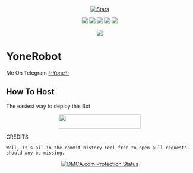 <p align="center">
    <a href="https://github.com/Dushsmanxroni/YoneRobot/stargazers"><img src="https://img.shields.io/github/stars/Dushsmanxroni/YoneRobot?label=Stars&style=flat-square&logo=github&color=F10070" alt="Stars" /></a>
</p>
<p align="center">
    <a href="https://github.com/Dushsmanxroni/YoneRobot"> <img src="https://img.shields.io/github/repo-size/Dushsmanxroni/YoneRobot?color=orange&logo=github&logoColor=green&style=for-the-badge" /></a>
    <a href="https://github.com/Dushsmanxroni/YoneRobot/commits/prince"> <img src="https://img.shields.io/github/last-commit/Dushsmanxroni/YoneRobot?color=blue&logo=github&logoColor=green&style=for-the-badge" /></a>
    <a href="https://github.com/Dushsmanxroni/YoneRobot/issues"> <img src="https://img.shields.io/github/issues/Dushsmanxroni/YoneRobot?color=blueviolet&logo=github&logoColor=green&style=for-the-badge" /></a>
    <a href="https://github.com/Dushsmanxroni/YoneRobot/network/members"> <img src="https://img.shields.io/github/forks/Dushsmanxroni/YoneRobot?color=red&logo=github&logoColor=green&style=for-the-badge" /></a>  
    <a href="https://pypi.org/project/Telethon/"> <img src="https://img.shields.io/pypi/v/telethon?color=yellow&label=telethon&logo=python&logoColor=green&style=for-the-badge" /></a>
</p>

<p align="center">
  <img src="https://telegra.ph/file/7e61fe06a9c02747249c4.jpg">
</p>

# YoneRobot
Me On Telegram [✨Yone✨](https://t.me/Yone_Robot)

## How To Host
The easiest way to deploy this Bot
<p align="center"><a href="https://heroku.com/deploy?template=https://github.com/noob-kittu/YoneRobot"> <img src="https://img.shields.io/badge/Deploy%20To%20Heroku-black?style=for-the-badge&logo=heroku" width="220" height="38.45"/></a></p>
 
CREDITS
```
Well, it's all in the commit history Feel free to open pull requests should any be missing.

```

<p align="center">
    <a href="//www.dmca.com/Protection/Status.aspx?ID=899e4481-3dc5-49f5-98f2-abf0e5d051b8" title="DMCA.com Protection Status" class="dmca-badge"> <img src="https://images.dmca.com/Badges/dmca_protected_sml_120n.png?ID=899e4481-3dc5-49f5-98f2-abf0e5d051b8"  alt="DMCA.com Protection Status" /></a>  
</p>
